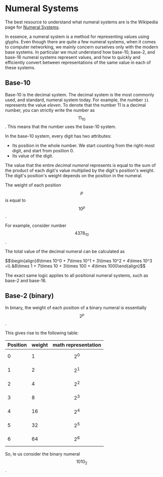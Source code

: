 # Numeral Systems

The best resource to understand what numeral systems are is the Wikipedia page for [Numeral Systems](https://en.wikipedia.org/wiki/Numeral_system).

In essence, a numeral system is a method for representing values using glyphs. Even though there are quite a few numeral systems, when it comes to computer networking, we mainly concern ourselves only with the modern base systems. In particular we must understand how base-10, base-2, and base-16 numeral systems represent values, and how to quickly and efficiently convert between representations of the same value in each of these systems.

## Base-10

Base-10 is the decimal system. The decimal system is the most commonly used, and standard, numeral system today. For example, the number `11` represents the value _eleven_. To denote that the number 11 is a decimal number, you can strictly write the number as <span>$$ 11_{10} $$</span>. This means that the number uses the base-10 system.

In the base-10 system, every digit has two attributes:

* Its position in the whole number. We start counting from the right-most digit, and start from position 0.
* Its value of the digit.

The value that the entire _decimal numeral_ represents is equal to the sum of the product of each digit's value multiplied by the digit's position's weight. The digit's position's weight depends on the position in the numeral.

The weight of each position <span>$$ p $$</span> is equal to <span>$$ 10^p $$</span>.

For example, consider number <span>$$4378_{10}$$</span>.

The total value of the decimal numeral can be calculated as

<div>
$$\begin{align}8\times 10^0 + 7\times 10^1 + 3\times 10^2 + 4\times 10^3 =\\
&8\times 1 + 7\times 10 + 3\times 100 + 4\times 1000\end{align}$$
</div>

The exact same logic applies to all positional numeral systems, such as base-2 and base-16.

## Base-2 (binary)

In binary, the weight of each position of a binary numeral is essentially <span>$$ 2^p $$</span>.

This gives rise to the following table:


| Position  | weight | math representation   |
| --------- | ------ | --------------------- |
| 0         | 1      | <span>$$2^0$$</span>  |
| 1         | 2      | <span>$$2^1$$</span>  |
| 2         | 4      | <span>$$2^2$$</span>  |
| 3         | 8      | <span>$$2^3$$</span>  |
| 4         | 16     | <span>$$2^4$$</span>  |
| 5         | 32     | <span>$$2^5$$</span>  |
| 6         | 64     | <span>$$2^6$$</span>  |

So, le us consider the binary numeral <span>$$1010_2$$</span>.

